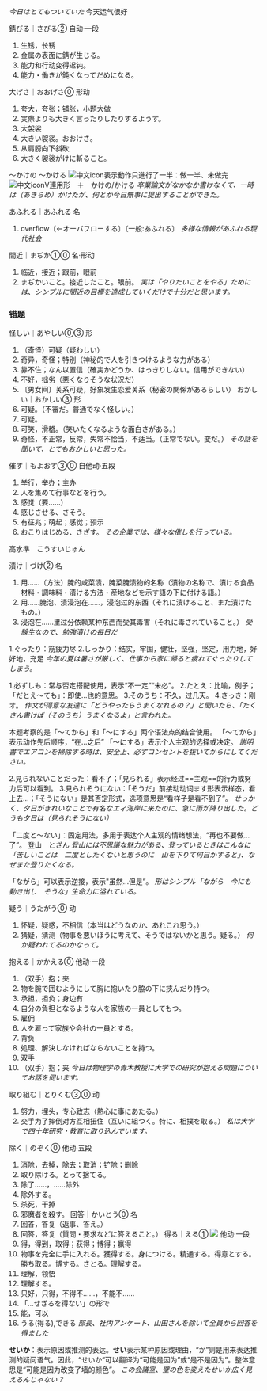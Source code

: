 *今日はとてもついていた* 今天运气很好

錆びる｜さびる②
自动·一段
1. 生锈，长锈
2. 金属の表面に錆が生じる。
3. 能力和行动变得迟钝。
4. 能力・働きが鈍くなってだめになる。

大げさ｜おおげさ⓪
形动
1. 夸大，夸张；铺张，小题大做
2. 実際よりも大きく言ったりしたりするようす。
3. 大袈裟
4. 大きい袈裟。おおけさ。
5. 从肩膀向下斜砍
6. 大きく袈裟がけに斬ること。

〜かけの 〜かける
![中文icon](https://libs.mojidict.com/mojidict-ssr/v4.9.0.20241104/img/ic_difinition_cn.35e3304.svg)表示動作只進行了一半：做一半、未做完
![中文icon](https://libs.mojidict.com/mojidict-ssr/v4.9.0.20241104/img/ic_difinition_cn.35e3304.svg)V連用形　＋　かけの/かける
*卒業論文がなかなか書けなくて、一時は（あきらめ）かけたが、何とか今日無事に提出することができた。*

あふれる｜あふれる
名
1. overflow〔←オーバフローする〕〔一般:あふれる〕
*多様な情報があふれる現代社会*

間近｜まぢか①⓪
名·形动
1. 临近，接近；跟前，眼前
2. まぢかいこと。接近したこと。眼前。
*実は「やりたいことをやる」ためには、シンプルに間近の目標を達成していくだけで十分だと思います。*
### 错题
 怪しい｜あやしい⓪③
形
1. （奇怪）可疑（疑わしい）
2. 奇异，奇怪；特别（神秘的で人を引きつけるような力がある）
3. 靠不住；なん以置信（確実かどうか、はっきりしない。信用ができない）
4. 不好，拙劣（悪くなりそうな状況だ）
5. 〔男女间〕关系可疑，好象发生恋爱关系（秘密の関係があるらしい）
おかしい｜おかしい③
形
1. 可疑。（不審だ。普通でなく怪しい。）
2. 可疑。
3. 可笑，滑稽。（笑いたくなるような面白さがある。）
4. 奇怪，不正常，反常，失常不恰当，不适当。（正常でない。変だ。）
*その話を聞いて、とてもおかしいと思った。*

催す｜もよおす③⓪
自他动·五段
1. 举行，举办；主办
2. 人を集めて行事などを行う。
3. 感觉（要……）
4. 感じさせる、さそう。
5. 有征兆；萌起；感觉；预示
6. おこりはじめる、きざす。
*その企業では、様々な催しを行っている。*

高水準　こうすいじゅん

漬け｜づけ②
名
1. 用……（方法）腌的咸菜渍，腌菜腌渍物的名称（漬物の名称で、漬ける食品材料・調味料・漬ける方法・産地などを示す語の下に付ける語。）
2. 用……腌泡、渍浸泡在……，浸泡过的东西（それに漬けること、また漬けたもの。）
3. 浸泡在……里过分依赖某种东西而受其毒害（それに毒されていること。）
*受験生なので、勉強漬けの毎日だ*

1.ぐったり：筋疲力尽
2.しっかり：结实，牢固，健壮，坚强，坚定，用力地，好好地，充足
*今年の夏は暑さが厳しく、仕事から家に帰ると疲れてぐったりしてしまう。*

1.必ずしも：常与否定搭配使用，表示“不一定”“未必”。
2.たとえ：比喻，例子；「だとえ〜ても」：即使…也的意思。
3.そのうち：不久，过几天。
4.さっき：刚オ。
*作文が得意な友達に「どうやったらうまくなれるの？」と聞いたら、「たくさん書けば（そのうち）うまくなるよ」と言われた。*

本题考察的是「〜てから」和「〜にする」两个语法点的结合使用。
「〜てから」表示动作先后顺序，“在…之后”
「〜にする」表示个人主观的选择或决定。
*説明書でエアコンを掃除する時は、安全上、必ずコンセントを抜いてからにしてください。*

2.見られないことだった：看不了；「見られる」表示经过==主观==的行为或努力后可以看到。
3.見られそうにない：「そうだ」前接动动词ます形表示样态，看上去…；「そうにない」是其否定形式，选项意思是“看样子是看不到了”。
*せっかく、夕日がきれいなことで有名なエィ海岸に来たのに、急に雨が降り出した。どうも夕日は（見られそうにない）*

「二度と〜ない」：固定用法，多用于表达个人主观的情绪想法，“再也不要做…了”。
登山　とざん
*登山には不思議な魅力がある、登っているときはこんなに「苦しいことは　二度としたくないと思うのに　山を下りて何日かすると」、なぜまた登りたくなる。*

「ながら」可以表示逆接，表示"虽然…但是”。 
*形はシンプル「ながら　今にも　動き出し　そうな」生命力に溢れている。*

疑う｜うたがう⓪
动
1. 怀疑，疑惑，不相信（本当はどうなのか、あれこれ思う。）
2. 猜疑，猜测（物事を悪いほうに考えて、そうではないかと思う。疑る。）
*何か疑われてるのかなって。*

抱える｜かかえる⓪
他动·一段
1. （双手）抱；夹
2. 物を腕で囲むようにして胸に抱いたり脇の下に挾んだり持つ。
3. 承担，担负；身边有
4. 自分の負担となるような人を家族の一員としてもつ。
5. 雇佣
6. 人を雇って家族や会社の一員とする。
7. 背负
8. 処理、解決しなければならないことを持つ。
9. 双手
10. （双手）抱；夹
*今日は物理学の青木教授に大学での研究が抱える問題についてお話を伺います。*

取り組む｜とりくむ③⓪
动
1. 努力，埋头，专心致志（熱心に事にあたる。）
2. 交手为了摔倒对方互相扭住（互いに組つく。特に、相撲を取る。）
*私は大学で四十年研究・教育に取り込んでいます。*

除く｜のぞく⓪
他动·五段
1. 消除，去掉，除去；取消；铲除；删除
2. 取り除ける。とって捨てる。
3. 除了……，……除外
4. 除外する。
5. 杀死，干掉
6. 邪魔者を殺す。
回答｜かいとう⓪
名
1. 回答，答复（返事、答え。）
2. 回答，答复（質問・要求などに答えること。）
得る｜える①
![](chrome-extension://edoiodnmpjehmemkkfmnefmkboeaahlf/static/images/icon-voice.webp)
他动·一段
1. 得，得到，取得；获得；博得；赢得
2. 物事を完全に手に入れる。獲得する。身につける。精通する。得意とする。勝ち取る。博する。さとる。理解する。
3. 理解，领悟
4. 理解する。
5. 只好，只得，不得不……，不能不……
6. 「…せざるを得ない」の形で
7. 能，可以
8. うる(得る),できる
*部長、社内アンケート、山田さんを除いて全員から回答を得ました*

**せいか**：表示原因或推测的表达。**せい**表示某种原因或理由，“か”则是用来表达推测的疑问语气。因此，“せいか”可以翻译为“可能是因为”或“是不是因为”。整体意思是“可能是因为改变了墙的颜色”。
*この会議室、壁の色を変えたせいか広く見えるんじゃない？*